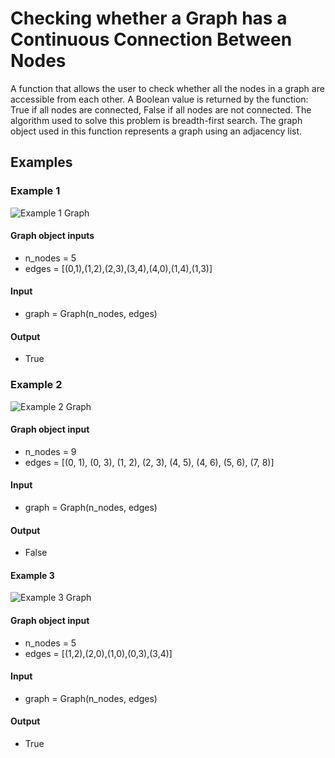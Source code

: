 
# Checking whether a Graph has a Continuous Connection Between Nodes

A function that allows the user to check whether all the nodes in a graph are
accessible from each other. A Boolean value is returned by the function: True if all
nodes are connected, False if all nodes are not connected. The algorithm used to
solve this problem is breadth-first search. The graph object used in this function
represents a graph using an adjacency list.

## Examples  

### Example 1   

![Example 1 Graph](https://i.imgur.com/E2Up1Pk.png "Example 1")

#### Graph object inputs  

- n_nodes = 5  
- edges = [(0,1),(1,2),(2,3),(3,4),(4,0),(1,4),(1,3)]

#### Input   

- graph = Graph(n_nodes, edges)  

#### Output

- True  

### Example 2

![Example 2 Graph](http://www.martinbroadhurst.com/images/connected_components.png "Example 2")  

#### Graph object input

- n_nodes = 9  
- edges = [(0, 1), (0, 3), (1, 2), (2, 3), (4, 5), (4, 6), (5, 6), (7, 8)]  

#### Input

- graph = Graph(n_nodes, edges)  

#### Output

- False  

#### Example 3

![Example 3 Graph](https://tutorialspoint.dev/image/cycleGraph.png "Example 3")  

#### Graph object input

- n_nodes = 5  
- edges = [(1,2),(2,0),(1,0),(0,3),(3,4)]  

####  Input

- graph = Graph(n_nodes, edges)  

#### Output

- True  
